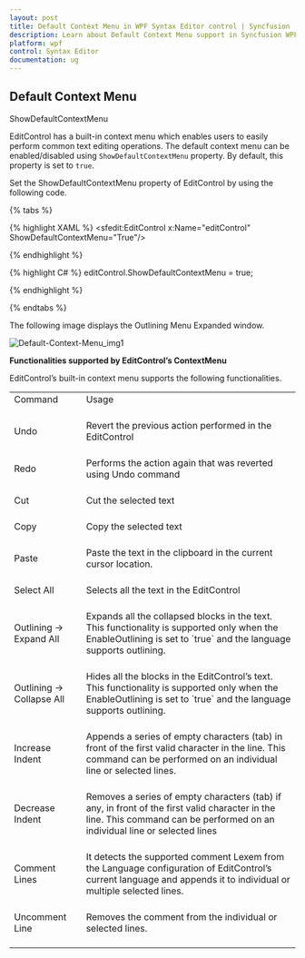```yaml
---
layout: post
title: Default Context Menu in WPF Syntax Editor control | Syncfusion
description: Learn about Default Context Menu support in Syncfusion WPF Syntax Editor control, its elements and more.
platform: wpf
control: Syntax Editor
documentation: ug
---
```


## Default Context Menu

ShowDefaultContextMenu

EditControl has a built-in context menu which enables users to easily perform common text editing operations. The default context menu can be enabled/disabled using `ShowDefaultContextMenu` property. By default, this property is set to `true`.

Set the ShowDefaultContextMenu property of EditControl by using the following code.

{% tabs %}

{% highlight XAML %}
<sfedit:EditControl x:Name="editControl" ShowDefaultContextMenu="True"/>


{% endhighlight %}

{% highlight C# %}
editControl.ShowDefaultContextMenu = true;



{% endhighlight %}

{% endtabs %}

The following image displays the Outlining Menu Expanded window.

![Default-Context-Menu_img1](Default-Context-Menu_images/Default-Context-Menu_img1.jpeg)


**Functionalities supported by EditControl’s ContextMenu**

EditControl’s built-in context menu supports the following functionalities.

<table>
<tr>
<td>
Command<br/><br/></td><td>
Usage<br/><br/></td></tr>
<tr>
<td>
Undo<br/><br/></td><td>
Revert the previous action performed in the EditControl<br/><br/></td></tr>
<tr>
<td>
Redo<br/><br/></td><td>
Performs the action again that was reverted using Undo command<br/><br/></td></tr>
<tr>
<td>
Cut<br/><br/></td><td>
Cut the selected text<br/><br/></td></tr>
<tr>
<td>
Copy<br/><br/></td><td>
Copy the selected text<br/><br/></td></tr>
<tr>
<td>
Paste<br/><br/></td><td>
Paste the text in the clipboard in the current cursor location.<br/><br/></td></tr>
<tr>
<td>
Select All<br/><br/></td><td>
Selects all the text in the EditControl<br/><br/></td></tr>
<tr>
<td>
Outlining -> Expand All <br/><br/></td><td>
Expands all the collapsed blocks in the text. This functionality is supported only when the EnableOutlining is set to `true` and the language supports outlining.<br/><br/></td></tr>
<tr>
<td>
Outlining -> Collapse All<br/><br/></td><td>
Hides all the blocks in the EditControl’s text. This functionality is supported only when the EnableOutlining is set to `true` and the language supports outlining.<br/><br/></td></tr>
<tr>
<td>
Increase Indent<br/><br/></td><td>
Appends a series of empty characters (tab) in front of the first valid character in the line. This command can be performed on an individual line or selected lines.<br/><br/></td></tr>
<tr>
<td>
Decrease Indent<br/><br/></td><td>
Removes a series of empty characters (tab) if any, in front of the first valid character in the line. This command can be performed on an individual line or selected lines<br/><br/></td></tr>
<tr>
<td>
Comment Lines<br/><br/></td><td>
It detects the supported comment Lexem from the Language configuration of EditControl’s current language and appends it to individual or multiple selected lines.<br/><br/></td></tr>
<tr>
<td>
Uncomment Line<br/><br/></td><td>
Removes the comment from the individual or selected lines.<br/><br/></td></tr>
</table>
